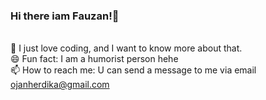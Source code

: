 ### Hi there iam Fauzan!👋

<!--
**ojanherdika/ojanherdika** is a ✨ _special_ ✨ repository because its `README.md` (this file) appears on your GitHub profile.

Here are some ideas to get you started:

- 🔭 I’m currently working on ...
- 🌱 I’m currently learning ...
- 👯 I’m looking to collaborate on ...
- 🤔 I’m looking for help with ...
- 💬 Ask me about ...
- 📫 How to reach me: ...
- 😄 Pronouns: ...
- ⚡ Fun fact: ...
-->
<br>🌱 I just love coding, and I want to know more about that.
<br>😄 Fun fact: I am a humorist person hehe
<br>📫 How to reach me: U can send a message to me via email ojanherdika@gmail.com

